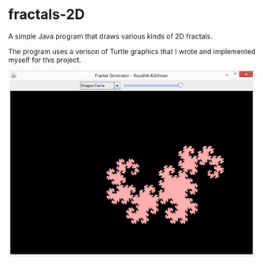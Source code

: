 fractals-2D
===========

A simple Java program that draws various kinds of 2D fractals. 

The program uses a verison of Turtle graphics that I wrote and implemented myself for this project.

![image](fractal.png)
